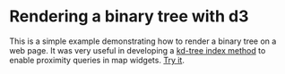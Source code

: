 # Rendering a binary tree with d3

This is a simple example demonstrating how to render a binary tree on a web page. It was very useful in developing a [kd-tree index method](https://github.com/selkovjr/web-gui-snippets/tree/master/kd-tree) to enable proximity queries in map widgets.
[Try it](http://htmlpreview.github.io/?https://github.com/selkovjr/web-gui-snippets/blob/master/d3-binary-tree/d3-binary-tree.html).
